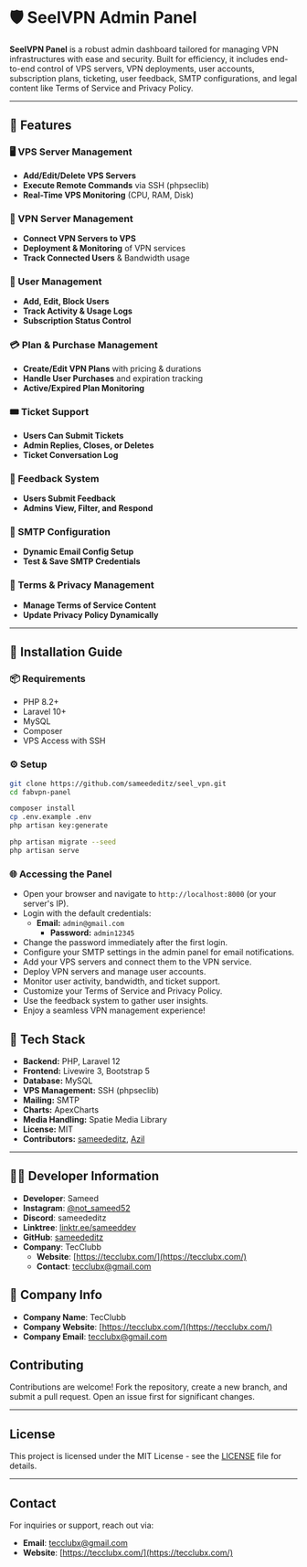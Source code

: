 # 🛡️ SeelVPN Admin Panel

**SeelVPN Panel** is a robust admin dashboard tailored for managing VPN infrastructures with ease and security. Built for efficiency, it includes end-to-end control of VPS servers, VPN deployments, user accounts, subscription plans, ticketing, user feedback, SMTP configurations, and legal content like Terms of Service and Privacy Policy.

---

## 🔧 Features

### 🖥 VPS Server Management

-   **Add/Edit/Delete VPS Servers**
-   **Execute Remote Commands** via SSH (phpseclib)
-   **Real-Time VPS Monitoring** (CPU, RAM, Disk)

### 🔐 VPN Server Management

-   **Connect VPN Servers to VPS**
-   **Deployment & Monitoring** of VPN services
-   **Track Connected Users** & Bandwidth usage

### 👥 User Management

-   **Add, Edit, Block Users**
-   **Track Activity & Usage Logs**
-   **Subscription Status Control**

### 💳 Plan & Purchase Management

-   **Create/Edit VPN Plans** with pricing & durations
-   **Handle User Purchases** and expiration tracking
-   **Active/Expired Plan Monitoring**

### 🎟 Ticket Support

-   **Users Can Submit Tickets**
-   **Admin Replies, Closes, or Deletes**
-   **Ticket Conversation Log**

### 💬 Feedback System

-   **Users Submit Feedback**
-   **Admins View, Filter, and Respond**

### 📧 SMTP Configuration

-   **Dynamic Email Config Setup**
-   **Test & Save SMTP Credentials**

### 📃 Terms & Privacy Management

-   **Manage Terms of Service Content**
-   **Update Privacy Policy Dynamically**

---

## 🚀 Installation Guide

### 📦 Requirements

-   PHP 8.2+
-   Laravel 10+
-   MySQL
-   Composer
-   VPS Access with SSH

### ⚙️ Setup

```bash
git clone https://github.com/sameededitz/seel_vpn.git
cd fabvpn-panel

composer install
cp .env.example .env
php artisan key:generate

php artisan migrate --seed
php artisan serve
```

### 🌐 Accessing the Panel

-   Open your browser and navigate to `http://localhost:8000` (or your server's IP).
-   Login with the default credentials:
    -   **Email:** `admin@gmail.com`
        -   **Password:** `admin12345`
-   Change the password immediately after the first login.
-   Configure your SMTP settings in the admin panel for email notifications.
-   Add your VPS servers and connect them to the VPN service.
-   Deploy VPN servers and manage user accounts.
-   Monitor user activity, bandwidth, and ticket support.
-   Customize your Terms of Service and Privacy Policy.
-   Use the feedback system to gather user insights.
-   Enjoy a seamless VPN management experience!

## 🧰 Tech Stack

-   **Backend:** PHP, Laravel 12
-   **Frontend:** Livewire 3, Bootstrap 5
-   **Database:** MySQL
-   **VPS Management:** SSH (phpseclib)
-   **Mailing:** SMTP
-   **Charts:** ApexCharts
-   **Media Handling:** Spatie Media Library
-   **License:** MIT
-   **Contributors:** [sameededitz](https://github.com/sameededitz), [Azil](https://github.com/Azil6744)

---

## 👨‍💻 Developer Information

-   **Developer**: Sameed
-   **Instagram**: [@not_sameed52](https://www.instagram.com/not_sameed52/)
-   **Discord**: sameededitz
-   **Linktree**: [linktr.ee/sameeddev](https://linktr.ee/sameeddev)
-   **GitHub**: [sameededitz](https://github.com/sameededitz)
-   **Company**: TecClubb
    -   **Website**: [https://tecclubx.com/](https://tecclubx.com/)
    -   **Contact**: tecclubx@gmail.com

## 🏢 Company Info

-   **Company Name**: TecClubb
-   **Company Website**: [https://tecclubx.com/](https://tecclubx.com/)
-   **Company Email**: tecclubx@gmail.com

## Contributing

Contributions are welcome! Fork the repository, create a new branch, and submit a pull request. Open an issue first for significant changes.

---

## License

This project is licensed under the MIT License - see the [LICENSE](LICENSE) file for details.

---

## Contact

For inquiries or support, reach out via:

-   **Email**: tecclubx@gmail.com
-   **Website**: [https://tecclubx.com/](https://tecclubx.com/)